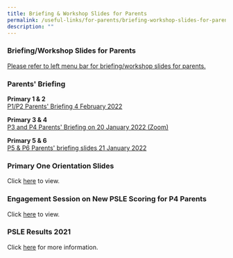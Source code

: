 ```yaml
---
title: Briefing & Workshop Slides for Parents
permalink: /useful-links/for-parents/briefing-workshop-slides-for-parents/
description: ""
---
```

### **Briefing/Workshop Slides for Parents**
[Please refer to left menu bar for briefing/workshop slides for parents.](/files/P34%20Parents%20Briefing%2020%20Jan%202022.pdf)

### **Parents' Briefing**
**Primary 1 & 2**<br>
[P1/P2 Parents' Briefing 4 February 2022](/files/p1p2.pdf)

**Primary 3 & 4**<br>
[P3 and P4 Parents' Briefing on 20 January 2022 (Zoom)](/files/p3p4.pdf)

**Primary 5 & 6**<br>
[P5 & P6 Parents' briefing slides 21 January 2022](/files/p5p6.pdf)

### **Primary One Orientation Slides**
Click [here](/files/2021%20P1%20Orientation%20ppt%20slides%2012%20Nov%201.pdf) to view.

### **Engagement Session on New PSLE Scoring for P4 Parents**

Click [here](/files/Parents%20Engagement%20Deck%20on%20Changes%20to%20PSLE%20-%20for%202019%20P4%20Parents%20(handout).pdf) to view.

### **PSLE Results 2021**
Click [here](/files/PSLE%20Results%202021.pdf) for more information.